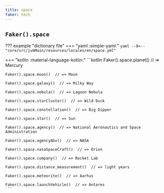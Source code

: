 ```yaml
---
title: space
faker: tech
---
```


## `Faker().space`

??? example "dictionary file"
    === "yaml :simple-yaml:"
        ```yaml
        --8<-- "core/src/jvmMain/resources/locales/en/space.yml"
        ```

=== "kotlin :material-language-kotlin:"
    ```kotlin
    Faker().space.planet()  // => Mercury

    Faker().space.moon()  // => Moon

    Faker().space.galaxy()  // => Milky Way

    Faker().space.nebula()  // => Lagoon Nebula

    Faker().space.starCluster()  // => Wild Duck

    Faker().space.constellation()  // => Big Dipper

    Faker().space.star()  // => Sun

    Faker().space.agency()  // => National Aeronautics and Space Administration

    Faker().space.agencyAbv()  // => NASA

    Faker().space.nasaSpaceCraft()  // => Orion

    Faker().space.company()  // => Rocket Lab

    Faker().space.distance_measurement()  // => light years

    Faker().space.meteorite()  // => Aarhus

    Faker().space.launchVehicle()  // => Antares
    ```

